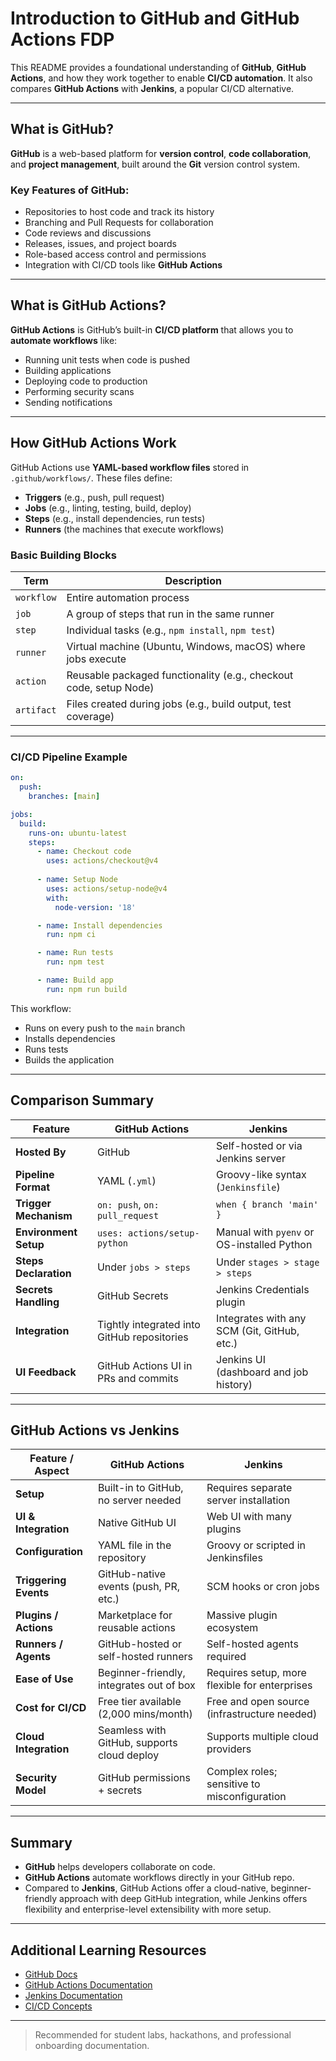 # Introduction to GitHub and GitHub Actions FDP

This README provides a foundational understanding of **GitHub**, **GitHub Actions**, and how they work together to enable **CI/CD automation**. It also compares **GitHub Actions** with **Jenkins**, a popular CI/CD alternative.

---

## What is GitHub?

**GitHub** is a web-based platform for **version control**, **code collaboration**, and **project management**, built around the **Git** version control system.

### Key Features of GitHub:

* Repositories to host code and track its history
* Branching and Pull Requests for collaboration
* Code reviews and discussions
* Releases, issues, and project boards
* Role-based access control and permissions
* Integration with CI/CD tools like **GitHub Actions**

---

## What is GitHub Actions?

**GitHub Actions** is GitHub’s built-in **CI/CD platform** that allows you to **automate workflows** like:

* Running unit tests when code is pushed
* Building applications
* Deploying code to production
* Performing security scans
* Sending notifications

---

## How GitHub Actions Work

GitHub Actions use **YAML-based workflow files** stored in `.github/workflows/`. These files define:

* **Triggers** (e.g., push, pull request)
* **Jobs** (e.g., linting, testing, build, deploy)
* **Steps** (e.g., install dependencies, run tests)
* **Runners** (the machines that execute workflows)

### Basic Building Blocks

| Term       | Description                                                       |
| ---------- | ----------------------------------------------------------------- |
| `workflow` | Entire automation process                                         |
| `job`      | A group of steps that run in the same runner                      |
| `step`     | Individual tasks (e.g., `npm install`, `npm test`)                |
| `runner`   | Virtual machine (Ubuntu, Windows, macOS) where jobs execute       |
| `action`   | Reusable packaged functionality (e.g., checkout code, setup Node) |
| `artifact` | Files created during jobs (e.g., build output, test coverage)     |

---

### CI/CD Pipeline Example

```yaml
on:
  push:
    branches: [main]

jobs:
  build:
    runs-on: ubuntu-latest
    steps:
      - name: Checkout code
        uses: actions/checkout@v4
      
      - name: Setup Node
        uses: actions/setup-node@v4
        with:
          node-version: '18'

      - name: Install dependencies
        run: npm ci

      - name: Run tests
        run: npm test

      - name: Build app
        run: npm run build
```

This workflow:

* Runs on every push to the `main` branch
* Installs dependencies
* Runs tests
* Builds the application

---

## Comparison Summary

| Feature               | GitHub Actions                              | Jenkins                                     |
| --------------------- | ------------------------------------------- | ------------------------------------------- |
| **Hosted By**         | GitHub                                      | Self-hosted or via Jenkins server           |
| **Pipeline Format**   | YAML (`.yml`)                               | Groovy-like syntax (`Jenkinsfile`)          |
| **Trigger Mechanism** | `on: push`, `on: pull_request`              | `when { branch 'main' }`                    |
| **Environment Setup** | `uses: actions/setup-python`                | Manual with `pyenv` or OS-installed Python  |
| **Steps Declaration** | Under `jobs > steps`                        | Under `stages > stage > steps`              |
| **Secrets Handling**  | GitHub Secrets                              | Jenkins Credentials plugin                  |
| **Integration**       | Tightly integrated into GitHub repositories | Integrates with any SCM (Git, GitHub, etc.) |
| **UI Feedback**       | GitHub Actions UI in PRs and commits        | Jenkins UI (dashboard and job history)      |

---

## GitHub Actions vs Jenkins

| Feature / Aspect         | GitHub Actions                              | Jenkins                                       |
| ------------------------ | ------------------------------------------- | --------------------------------------------- |
| **Setup**            | Built-in to GitHub, no server needed        | Requires separate server installation         |
| **UI & Integration**  | Native GitHub UI                            | Web UI with many plugins                      |
| **Configuration**     | YAML file in the repository                 | Groovy or scripted in Jenkinsfiles            |
| **Triggering Events** | GitHub-native events (push, PR, etc.)       | SCM hooks or cron jobs                        |
| **Plugins / Actions** | Marketplace for reusable actions            | Massive plugin ecosystem                      |
| **Runners / Agents**  | GitHub-hosted or self-hosted runners        | Self-hosted agents required                   |
| **Ease of Use**       | Beginner-friendly, integrates out of box    | Requires setup, more flexible for enterprises |
| **Cost for CI/CD**    | Free tier available (2,000 mins/month)      | Free and open source (infrastructure needed)  |
| **Cloud Integration** | Seamless with GitHub, supports cloud deploy | Supports multiple cloud providers             |
| **Security Model**    | GitHub permissions + secrets                | Complex roles; sensitive to misconfiguration  |

---

## Summary

* **GitHub** helps developers collaborate on code.
* **GitHub Actions** automate workflows directly in your GitHub repo.
* Compared to **Jenkins**, GitHub Actions offer a cloud-native, beginner-friendly approach with deep GitHub integration, while Jenkins offers flexibility and enterprise-level extensibility with more setup.

---

## Additional Learning Resources

* [GitHub Docs](https://docs.github.com/en)
* [GitHub Actions Documentation](https://docs.github.com/en/actions)
* [Jenkins Documentation](https://www.jenkins.io/doc/)
* [CI/CD Concepts](https://www.redhat.com/en/topics/devops/what-is-ci-cd)

---

> Recommended for student labs, hackathons, and professional onboarding documentation.
